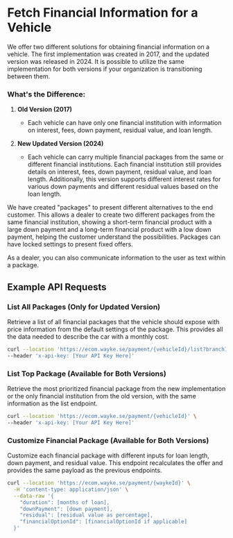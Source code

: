 # Fetch Financial Information for a Vehicle

We offer two different solutions for obtaining financial information on a vehicle. The first implementation was created in 2017, and the updated version was released in 2024. It is possible to utilize the same implementation for both versions if your organization is transitioning between them.

### What's the Difference:

1. **Old Version (2017)**
   - Each vehicle can have only one financial institution with information on interest, fees, down payment, residual value, and loan length.

2. **New Updated Version (2024)**
   - Each vehicle can carry multiple financial packages from the same or different financial institutions. Each financial institution still provides details on interest, fees, down payment, residual value, and loan length. Additionally, this version supports different interest rates for various down payments and different residual values based on the loan length.

We have created "packages" to present different alternatives to the end customer. This allows a dealer to create two different packages from the same financial institution, showing a short-term financial product with a large down payment and a long-term financial product with a low down payment, helping the customer understand the possibilities. Packages can have locked settings to present fixed offers.

As a dealer, you can also communicate information to the user as text within a package.

## Example API Requests

### List All Packages (Only for Updated Version)
Retrieve a list of all financial packages that the vehicle should expose with price information from the default settings of the package. This provides all the data needed to describe the car with a monthly cost.

```bash
curl --location 'https://ecom.wayke.se/payment/{vehicleId}/list?branchId={branchId}' \
--header 'x-api-key: [Your API Key Here]'
```

### List Top Package (Available for Both Versions)
Retrieve the most prioritized financial package from the new implementation or the only financial institution from the old version, with the same information as the list endpoint.

```bash
curl --location 'https://ecom.wayke.se/payment/{vehicleId}' \
--header 'x-api-key: [Your API Key Here]'
```

### Customize Financial Package (Available for Both Versions)
Customize each financial package with different inputs for loan length, down payment, and residual value. This endpoint recalculates the offer and provides the same payload as the previous endpoints.

```bash
curl --location 'https://ecom.wayke.se/payment/{waykeId}' \
  -H 'content-type: application/json' \
  --data-raw '{
    "duration": [months of loan],
    "downPayment": [down payment],
    "residual": [residual value as percentage],
    "financialOptionId": [financialOptionId if applicable]
  }'
```
